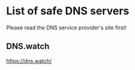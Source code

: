 # List of safe DNS servers

Please read the DNS service provider's site first!

## DNS.watch
https://dns.watch/
